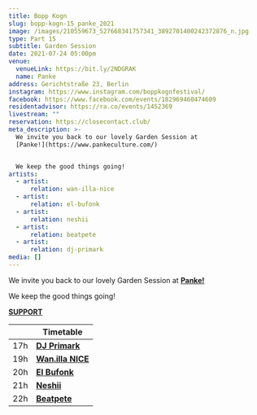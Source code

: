 ```yaml
---
title: Bopp Kogn
slug: bopp-kogn-15_panke_2021
image: /images/210559673_527668341757341_3892701400242372876_n.jpg
type: Part 15
subtitle: Garden Session
date: 2021-07-24 05:00pm
venue:
  venueLink: https://bit.ly/2NDGRAK
  name: Panke
address: Gerichtstraße 23, Berlin
instagram: https://www.instagram.com/boppkognfestival/
facebook: https://www.facebook.com/events/182969460474609
residentadvisor: https://ra.co/events/1452369
livestream: ""
reservation: https://closecontact.club/
meta_description: >-
  We invite you back to our lovely Garden Session at
  [Panke!](https://www.pankeculture.com/)


  We keep the good things going!
artists:
  - artist:
      relation: wan-illa-nice
  - artist:
      relation: el-bufonk
  - artist:
      relation: neshii
  - artist:
      relation: beatpete
  - artist:
      relation: dj-primark
media: []
---
```

We invite you back to our lovely Garden Session at **[Panke!](https://www.pankeculture.com/)**

We keep the good things going!

**[SUPPORT](https://ko-fi.com/boppkogn)**

|     | **Timetable**                                                        |
| --- | -------------------------------------------------------------------- |
| 17h | **[DJ Primark](https://bopp-kogn.africa/artists/dj-primark/)**       |
| 19h | **[Wan.illa NICE](https://bopp-kogn.africa/artists/wan-illa-nice/)** |
| 20h | **[El Bufonk](https://bopp-kogn.africa/artists/el-bufonk/)**         |
| 21h | **[Neshii](https://bopp-kogn.africa/artists/neshii/)**               |
| 22h | **[Beatpete](https://bopp-kogn.africa/artists/beatpete/)**           |